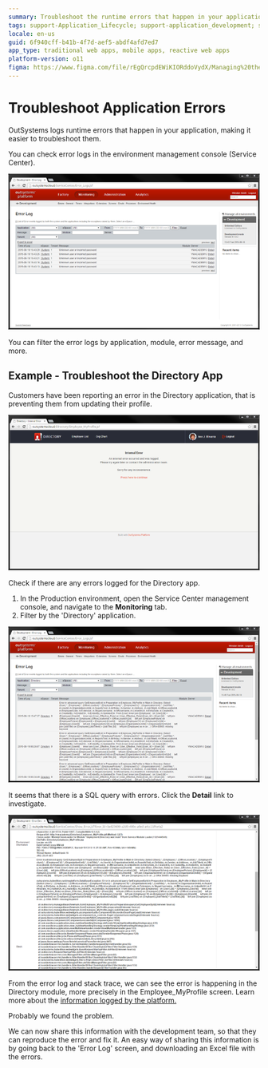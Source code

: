 ```yaml
---
summary: Troubleshoot the runtime errors that happen in your application by checking the error logs in the environment management console.
tags: support-Application_Lifecycle; support-application_development; support-Application_Troubleshooting; support-devOps; support-Integrations_Extensions; support-monitoring
locale: en-us
guid: 6f940cff-b41b-4f7d-aef5-abdf4afd7ed7
app_type: traditional web apps, mobile apps, reactive web apps
platform-version: o11
figma: https://www.figma.com/file/rEgQrcpdEWiKIORddoVydX/Managing%20the%20Applications%20Lifecycle?node-id=3200:4024
---
```


# Troubleshoot Application Errors

OutSystems logs runtime errors that happen in your application, making it easier to troubleshoot them.

You can check error logs in the environment management console (Service Center).

![Screenshot of the environment management console showing the error logs for application troubleshooting](images/troubleshoot-application-errors-1.png "Environment Management Console")

You can filter the error logs by application, module, error message, and more.

## Example - Troubleshoot the Directory App

Customers have been reporting an error in the Directory application, that is preventing them from updating their profile.

![Error report indicating an issue in the Directory application preventing profile updates](images/troubleshoot-application-errors-2.png "Error Report for Directory App")

Check if there are any errors logged for the Directory app. 

1. In the Production environment, open the Service Center management console, and navigate to the **Monitoring** tab. 
1. Filter by the 'Directory' application.

![Service Center management console with filters applied to show error logs for the Directory application](images/troubleshoot-application-errors-3.png "Filtering Error Logs")

It seems that there is a SQL query with errors. Click the **Detail** link to investigate.

![Detailed view of a SQL query error in the Service Center error log for the Directory module](images/troubleshoot-application-errors-4.png "SQL Query Error Details")

From the error log and stack trace, we can see the error is happening in the Directory module, more precisely in the Employee_MyProfile screen. Learn more about the [information logged by the platform.](<http://www.outsystems.com/forums/discussion/7856/anatomy-of-an-outsystems-error-stack/>)

Probably we found the problem.

We can now share this information with the development team, so that they can reproduce the error and fix it. An easy way of sharing this information is by going back to the 'Error Log' screen, and downloading an Excel file with the errors.
